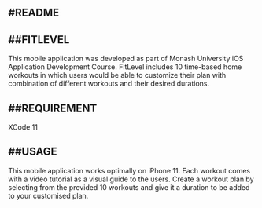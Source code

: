 
#README
-----------
##FITLEVEL
----------
This mobile application was developed as part of Monash University iOS Application Development Course. FitLevel includes 10 time-based home workouts in which users would be able to customize their plan with combination of different workouts and their desired durations. 

##REQUIREMENT
-------------------------------------------
XCode 11

##USAGE
--------------
This mobile application works optimally on iPhone 11.
Each workout comes with a video tutorial as a visual guide to the users.
Create a workout plan by selecting from the provided 10 workouts and give it a duration to be added to your customised plan.






